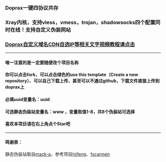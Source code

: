### Doprax一键四协议共存

### Xray内核，支持vless，vmess，trojan，shadowsocks四个配置同时在线！支持自定义伪装网站

### [Doprax自定义域名CDN自选IP等相关文字视频教程请点击](https://ygkkk.blogspot.com/2023/01/doprax-xray-v2ray-cdn.html)

------------------------

#### 唯一注意的是一定要随便改个项目名称

#### 你可以点击fork、可以点击绿色的use this template（Create a new repository）、可以自己下载上传、甚至可以不通过github，下载文件直接上传到doprax上

#### 必填uuid变量名：uuid

#### 可选静态伪装站变量名：www     ，变量取值1-8，共8个伪装站可选择

#### 喜欢本项目请在右上角点个Star吧

---------------------------------------------------------------------------------------

#### 鸣谢表：
静态伪装站取自[mack-a](https://github.com/mack-a/v2ray-agent)，参考项目[hiifeng](https://github.com/hiifeng/V2ray-for-Doprax)、[fscarmen](https://github.com/fscarmen2/V2-for-Doprax)


